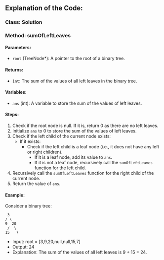 ## Explanation of the Code:

### Class: Solution

### Method: sumOfLeftLeaves

#### Parameters:
- `root` (TreeNode*): A pointer to the root of a binary tree.

#### Returns:
- `int`: The sum of the values of all left leaves in the binary tree.

#### Variables:
- `ans` (int): A variable to store the sum of the values of left leaves.

#### Steps:
1. Check if the root node is null. If it is, return 0 as there are no left leaves.
2. Initialize `ans` to 0 to store the sum of the values of left leaves.
3. Check if the left child of the current node exists:
   - If it exists:
     - Check if the left child is a leaf node (i.e., it does not have any left or right children).
       - If it is a leaf node, add its value to `ans`.
       - If it is not a leaf node, recursively call the `sumOfLeftLeaves` function for the left child.
4. Recursively call the `sumOfLeftLeaves` function for the right child of the current node.
5. Return the value of `ans`.

#### Example:
Consider a binary tree:

     3
    / \
    9  20
     /  \
    15   7




- Input: root = [3,9,20,null,null,15,7]
- Output: 24
- Explanation: The sum of the values of all left leaves is 9 + 15 = 24.
